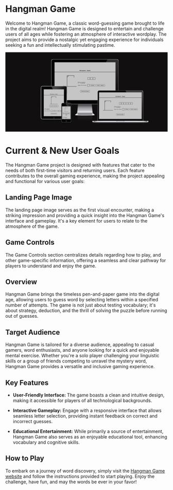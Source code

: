 # Hangman Game

Welcome to Hangman Game, a classic word-guessing game brought to life in the digital realm! Hangman Game is designed to entertain and challenge users of all ages while fostering an atmosphere of interactive wordplay. The project aims to provide a nostalgic yet engaging experience for individuals seeking a fun and intellectually stimulating pastime.

![Responsive Mockup](./assets/screenshots/am-i-responsive.png)

# Current & New User Goals

The Hangman Game project is designed with features that cater to the needs of both first-time visitors and returning users. Each feature contributes to the overall gaming experience, making the project appealing and functional for various user goals:

## Landing Page Image

The landing page image serves as the first visual encounter, making a striking impression and providing a quick insight into the Hangman Game's interface and gameplay. It's a key element for users to relate to the atmosphere of the game.

## Game Controls

The Game Controls section centralizes details regarding how to play, and other game-specific information, offering a seamless and clear pathway for players to understand and enjoy the game.

## Overview

Hangman Game brings the timeless pen-and-paper game into the digital age, allowing users to guess word by selecting letters within a specified number of attempts. The game is not just about testing vocabulary; it's about strategy, deduction, and the thrill of solving the puzzle before running out of guesses.

## Target Audience

Hangman Game is tailored for a diverse audience, appealing to casual gamers, word enthusiasts, and anyone looking for a quick and enjoyable mental exercise. Whether you're a solo player challenging your linguistic skills or a group of friends competing to unravel the mystery word, Hangman Game provides a versatile and inclusive gaming experience.

## Key Features

- **User-Friendly Interface:** The game boasts a clean and intuitive design, making it accessible for players of all technological backgrounds.

- **Interactive Gameplay:** Engage with a responsive interface that allows seamless letter selection, providing instant feedback on correct and incorrect guesses.

- **Educational Entertainment:** While primarily a source of entertainment, Hangman Game also serves as an enjoyable educational tool, enhancing vocabulary and cognitive skills.

## How to Play

To embark on a journey of word discovery, simply visit the [Hangman Game website](https://williampgdias.github.io/hangman-game/) and follow the instructions provided to start playing. Enjoy the challenge, have fun, and may the words be ever in your favor!
